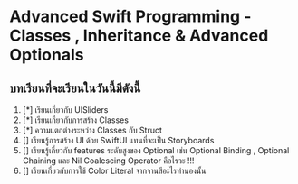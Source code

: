 #  Advanced Swift Programming - Classes , Inheritance & Advanced Optionals

## บทเรียนที่จะเรียนในวันนี้มีดังนี้

1. [*] เรียนเกี่ยวกับ UISliders
2. [*] เรียนเกี่ยวกับการสร้าง Classes
3. [*] ความแตกต่างระหว่าง Classes กับ Struct
4. [] เรียนรู้การสร้าง UI ด้วย SwiftUI แทนที่จะเป็น Storyboards
5. [] เรียนรู้เกี่ยวกับ features ระดับสูงของ Optional เช่น Optional Binding , Optional Chaining และ Nil Coalescing Operator คือไรวะ !!!
6. [] เรียนเกี่ยวกับการใช้ Color Literal จากจานสีอะไรทำนองนั้น
